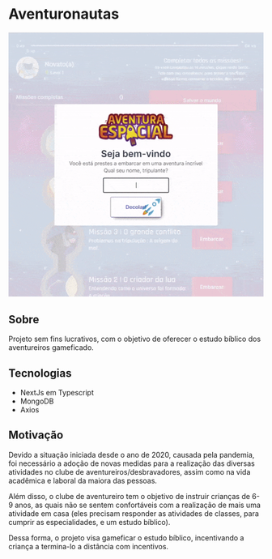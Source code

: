 # Aventuronautas

<p align="center">
  <img alt="ADM" src=".github/main.gif">
</p>

## Sobre
Projeto sem fins lucrativos, com o objetivo de oferecer o estudo bíblico dos aventureiros gameficado.

## Tecnologias
- NextJs em Typescript
- MongoDB
- Axios

## Motivação
Devido a situação iniciada desde o ano de 2020, causada pela pandemia, foi necessário a adoção de novas medidas para a realização das diversas atividades no clube de aventureiros/desbravadores, assim como na vida acadêmica e laboral da maiora das pessoas.

Além disso, o clube de aventureiro tem o objetivo de instruir crianças de 6-9 anos, as quais não se sentem confortáveis com a realização de mais uma atividade em casa (eles precisam responder as atividades de classes, para cumprir as especialidades, e um estudo bíblico).

Dessa forma, o projeto visa gameficar o estudo bíblico, incentivando a criança a termina-lo a distância com incentivos.